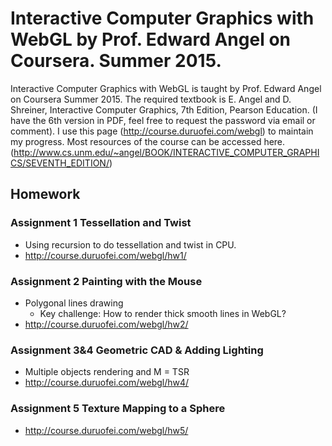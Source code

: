 # Interactive Computer Graphics with WebGL by Prof. Edward Angel on Coursera. Summer 2015.

Interactive Computer Graphics with WebGL is taught by Prof. Edward Angel on Coursera Summer 2015. The required textbook is E. Angel and D. Shreiner, Interactive Computer Graphics, 7th Edition, Pearson Education. (I have the 6th version in PDF, feel free to request the password via email or comment). I use this page (http://course.duruofei.com/webgl) to maintain my progress. Most resources of the course can be accessed here. (http://www.cs.unm.edu/~angel/BOOK/INTERACTIVE_COMPUTER_GRAPHICS/SEVENTH_EDITION/)

## Homework
### Assignment 1 Tessellation and Twist
* Using recursion to do tessellation and twist in CPU.
* http://course.duruofei.com/webgl/hw1/

### Assignment 2 Painting with the Mouse
* Polygonal lines drawing
   * Key challenge: How to render thick smooth lines in WebGL?
* http://course.duruofei.com/webgl/hw2/

### Assignment 3&4 Geometric CAD & Adding Lighting
* Multiple objects rendering and M = TSR
* http://course.duruofei.com/webgl/hw4/

### Assignment 5 Texture Mapping to a Sphere
* http://course.duruofei.com/webgl/hw5/
